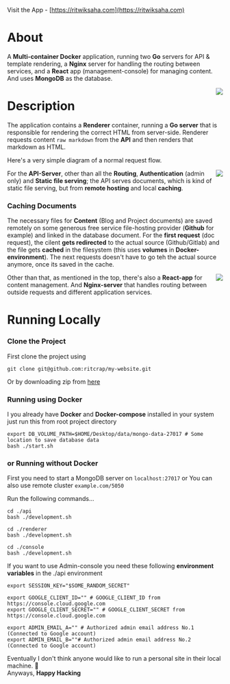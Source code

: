 Visit the App - [https://ritwiksaha.com](https://ritwiksaha.com)

# About

A **Multi-container Docker** application, running two **Go** servers for API & template rendering, a **Nginx** server for handling the routing between services, and a **React** app (management-console) for managing content. And uses **MongoDB** as the database.

<img style="float: right;" src="https://gitlab.com/ritwik310/project-documents/raw/master/My-Website/My-Website-Microservices-Mockup-0.png"/>

# Description

The application contains a **Renderer** container, running a **Go server** that is responsible for rendering the correct HTML from server-side. Renderer requests content `raw markdown` from the **API** and then renders that markdown as HTML.

Here's a very simple diagram of a normal request flow.

<img style="float: right;" src="https://gitlab.com/ritwik310/project-documents/raw/master/My-Website/My-Website-Request-Flow-Mockup-0.png"/>

For the **API-Server**, other than all the **Routing**, **Authentication** (admin only) and **Static file serving**; the API serves documents, which is kind of static file serving, but from **remote hosting** and local **caching**.

### Caching Documents

The necessary files for **Content** (Blog and Project documents) are saved remotely on some generous free service file-hosting provider (**Github** for example) and linked in the database document. For the **first request** (doc request), the cilent **gets redirected** to the actual source (Github/Gitlab) and the file gets **cached** in the filesystem (this uses **volumes** in **Docker-environment**). The next requests doesn't have to go teh the actual source anymore, once its saved in the cache.

<img style="float: right;" src="https://gitlab.com/ritwik310/project-documents/raw/master/My-Website/My-Website-Doc-Caching-Mockup-0.png"/>

Other than that, as mentioned in the top, there's also a **React-app** for content management. And **Nginx-server** that handles routing between outside requests and different application services.

# Running Locally

### Clone the Project

First clone the project using
```shell
git clone git@github.com:ritcrap/my-website.git
```

Or by downloading zip from [here](https://github.com/ritcrap/my-website)

### Running using Docker

I you already have **Docker** and **Docker-compose** installed in your system just run this from root project directory

```shell
export DB_VOLUME_PATH=$HOME/Desktop/data/mongo-data-27017 # Some location to save database data
bash ./start.sh
```

### or Running without Docker

First you need to start a MongoDB server on `localhost:27017` or You can also use remote cluster `example.com/5050`

Run the following commands...

```shell
cd ./api
bash ./development.sh
```

```shell
cd ./renderer
bash ./development.sh
```

```shell
cd ./console
bash ./development.sh
```

If you want to use Admin-console you need these following **environment variables** in the ./api environment
```shell
export SESSION_KEY="$SOME_RANDOM_SECRET"

export GOOGLE_CLIENT_ID="" # GOOGLE_CLIENT_ID from https://console.cloud.google.com
export GOOGLE_CLIENT_SECRET="" # GOOGLE_CLIENT_SECRET from https://console.cloud.google.com

export ADMIN_EMAIL_A="" # Authorized admin email address No.1 (Connected to Google account)
export ADMIN_EMAIL_B=""# Authorized admin email address No.2 (Connected to Google account)
```


Eventually I don't think anyone would like to run a personal site in their local machine. 🤷   
Anyways, **Happy Hacking**

<!--View Source-code - [https://github.com/ritcrap/my-website](https://github.com/ritcrap/my-website)-->